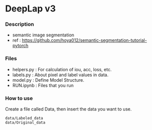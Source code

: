 # DeepLap v3 
### Description
- semantic image segmentation
- ref : https://github.com/hoya012/semantic-segmentation-tutorial-pytorch
### Files
- helpers.py : For calculation of iou, acc, loss, etc.
- labels.py : About pixel and label values in data.
- model.py : Define Model Structure.
- RUN.ipynb : Files that you run

### How to use
Create a file called Data, then insert the data you want to use. 
```
data/Labeled_data
data/Original_data
```
